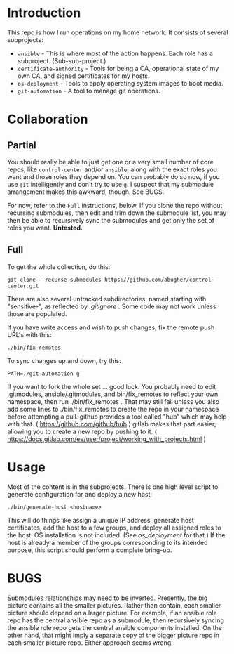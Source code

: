 # Introduction

This repo is how I run operations on my home network.  It consists of several
subprojects:

* `ansible` - This is where most of the action happens.  Each role has a subproject.  (Sub-sub-project.)
* `certificate-authority` - Tools for being a CA, operational state of my own CA, and signed certificates for my hosts.
* `os-deployment` - Tools to apply operating system images to boot media.
* `git-automation` - A tool to manage git operations.


# Collaboration

## Partial

You should really be able to just get one or a very small number of core repos,
like `control-center` and/or `ansible`, along with the exact roles you want and
those roles they depend on.  You can probably do so now, if you use `git`
intelligently and don't try to use `g`.  I suspect that my submodule
arrangement makes this awkward, though.  See BUGS.

For now, refer to the `Full` instructions, below.  If you clone the repo
without recursing submodules, then edit and trim down the submodule list, you
may then be able to recursively sync the submodules and get only the set of
roles you want.  **Untested.**

## Full

To get the whole collection, do this:

    git clone --recurse-submodules https://github.com/abugher/control-center.git

There are also several untracked subdirectories, named starting with
"sensitive-", as reflected by *.gitignore* .  Some code may not work unless
those are populated.

If you have write access and wish to push changes, fix the remote push URL's
with this:

    ./bin/fix-remotes

To sync changes up and down, try this:

    PATH=./git-automation g

If you want to fork the whole set ... good luck.  You probably need to edit
.gitmodules, ansible/.gitmodules, and bin/fix\_remotes to reflect your own
namespace, then run ./bin/fix\_remotes .  That may still fail unless you also add
some lines to ./bin/fix\_remotes to create the repo in your namespace before
attempting a pull.  github provides a tool called "hub" which may help with
that.  ( https://github.com/github/hub )  gitlab makes that part easier,
allowing you to create a new repo by pushing to it.  (
https://docs.gitlab.com/ee/user/project/working_with_projects.html )


# Usage

Most of the content is in the subprojects.  There is one high level script to
generate configuration for and deploy a new host:

    ./bin/generate-host <hostname>

This will do things like assign a unique IP address, generate host
certificates, add the host to a few groups, and deploy all assigned roles to
the host.  OS installation is not included.  (See *os\_deployment* for that.)
If the host is already a member of the groups corresponding to its intended
purpose, this script should perform a complete bring-up.


# BUGS

Submodules relationships may need to be inverted.  Presently, the big picture
contains all the smaller pictures.  Rather than contain, each smaller picture
should depend on a larger picture.  For example, if an ansible role repo has
the central ansible repo as a submodule, then recursively syncing the ansible
role repo gets the central ansible components installed.  On the other hand,
that might imply a separate copy of the bigger picture repo in each smaller
picture repo.  Either approach seems wrong.
